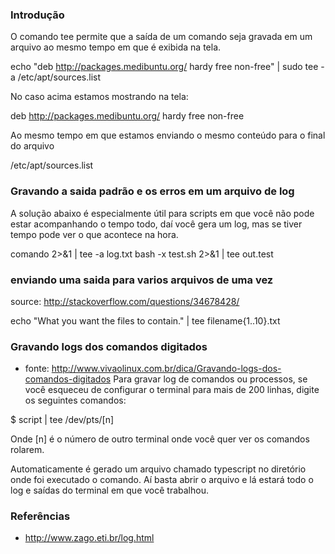 ### Introdução
O comando tee permite que a saída de um comando
seja gravada em um arquivo ao mesmo tempo em que
é exibida na tela.

echo "deb http://packages.medibuntu.org/ hardy free non-free" | sudo tee -a /etc/apt/sources.list

No caso acima estamos mostrando na tela:

deb http://packages.medibuntu.org/ hardy free non-free

Ao mesmo tempo em que estamos enviando o mesmo conteúdo para o final
do arquivo

/etc/apt/sources.list

### Gravando a saida padrão e os erros em um arquivo de log
A solução abaixo é especialmente útil para scripts em que você
não pode estar acompanhando o tempo todo, daí você gera um log,
mas se tiver tempo pode ver o que acontece na hora.

comando 2>&1 | tee -a log.txt
bash -x test.sh 2>&1 | tee out.test

### enviando uma saida para varios arquivos de uma vez

source: http://stackoverflow.com/questions/34678428/

echo "What you want the files to contain." | tee filename{1..10}.txt


### Gravando logs dos comandos digitados
* fonte: http://www.vivaolinux.com.br/dica/Gravando-logs-dos-comandos-digitados
Para gravar log de comandos ou processos, se você esqueceu de
configurar o terminal para mais de 200 linhas, digite os seguintes
comandos:

$ script | tee /dev/pts/[n]


Onde [n] é o número de outro terminal onde você quer ver os comandos rolarem.

Automaticamente é gerado um arquivo chamado typescript no diretório
onde foi executado o comando. Aí basta abrir o arquivo e lá estará
todo o log e saídas do terminal em que você trabalhou.

### Referências
* http://www.zago.eti.br/log.html

